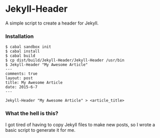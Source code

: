 # Jekyll-Header
A simple script to create a header for Jekyll. 

### Installation
```
$ cabal sandbox init
$ cabal install 
$ cabal build
$ cp dist/build/Jekyll-Header/Jekyll-Header /usr/bin
$ Jekyll-Header "My Awesome Article"
---
comments: true
layout: post
title: My Awesome Article
date: 2015-6-7
---

Jekyll-Header "My Awesome Article" > <article_title>
```


### What the hell is this?  

I got tired of having to copy Jekyll files to make new posts, so I wrote a basic script to generate it for me. 


